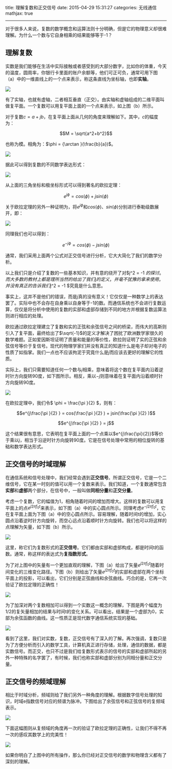 title: 理解复数和正交信号
date: 2015-04-29 15:31:27
categories: 无线通信
mathjax: true

---


对于很多人来说，复数的数学概念和运算法则十分明确，但是它的物理意义却很难理解。为什么一个数与它自身相乘的结果能够等于-1？

<!--more-->

## 理解复数

实数是我们能够在生活中实际接触或者感受到的大部分数字，比如你的体重，今天的温度，圆周率，你银行卡里面的账户余额等，他们可正可负，通常可用下图（a）中的一维直线上的一个点来表示，称这条直线为坐标轴，也即**实轴**。

![](http://i.imgur.com/9WmtDEs.png)

有了实轴，也就有虚轴，二者相互垂直（正交）。由实轴和虚轴组成的二维平面叫做复平面。一个复数可以用复平面上面的一个点来表示，如上图（b）所示。

对于复数$c=a+jb$，在复平面上面从几何的角度来理解如下。其中，$c$的幅度为：

$$M = \sqrt{a^2+b^2}$$

也称为模。相角为：$\phi  = {\arctan }(\frac{b}{a})$。

![](http://i.imgur.com/pqBJUIn.png)


据此可以得到复数的不同数学表达形式：

![](http://i.imgur.com/kNbdKJs.png)

从上面的三角坐标和极坐标形式可以得到著名的欧拉定理：

$$e^{j\phi } = cos(\phi ) + jsin(\phi )$$

关于欧拉定理的另外一种证明为，将$e^{j\phi }$和$cos(\phi )$、$sin(\phi )$分别进行泰勒级数展开，即：

![](http://i.imgur.com/vdDMLK9.png)

同理我们也可以得到：

$$e^{-j\phi } = cos(\phi ) - jsin(\phi )$$

通常，我们采用上面两个公式对正交信号进行分析，它大大简化了我们的数学分析。

以上我们只是介绍了复数的一些基本知识，并有意的绕开了对$j^2 = -1 $的探讨。而大多数的教材上都是理所当然的给出了我们$j$的定义，并毫不犹豫的拿来使用，并没有真正的告诉我们$j^2 = -1 $究竟是什么意思。

事实上，这并不是他们的错误，而是$j$真的没有意义！它仅仅是一种数学上的表达罢了。实际中也不会存在自身乘以自身等于-1的数。而通信系统也不会进行复数运算，仅仅是将分析中使用的复数的实部和虚部存储到不同的地方并根据复数运算法则进行相应的处理。

欧拉通过欧拉定理建立了复数和实的正弦和余弦信号之间的桥梁，而伟大的高斯则引入了复平面，最终给出了$\sqrt{-1}$的定义才解决了困扰了欧洲数学家很久的数学难题。正如爱因斯坦证明了质量和能量的等价性，欧拉则证明了实的正弦和余弦信号等价于复信号。现代的物理学家们并没有真正的知道什么是电子却对电子的性质了如指掌。我们一点也不应该拘泥于究竟什么是$j$而应该去更好的理解它的性质。

实际上，我们只需要知道任何一个数与$j$相乘，意味着将这个数在复平面内沿着逆时针方向旋转90度，如下图所示。相反，乘以$-j$则意味着在复平面内沿着顺时针方向旋转90度。

![](http://i.imgur.com/We4T3aa.png)

在欧拉定理中，我们令$ \phi  = \frac{\pi }{2} $，则有：

$$e^{j\frac{\pi }{2} } = cos(\frac{\pi }{2} ) + jsin(\frac{\pi }{2} )$$

$$e^{j\frac{\pi }{2} } = j$$

这个结果很有意思，它表明在复平面上面的一个点乘以$e^{j\frac{\pi}{2}}$等价于乘以$j$，相当于沿逆时针方向旋转90度。它是在信号处理中常用的相位旋转的基础和数学表达形式。

## 正交信号的时域理解

在通信系统和信号处理中，我们经常会遇到**正交信号**。所谓正交信号，它是一个二维信号，它在某一时刻的值可以用一个复数来表示。我们知道，一个复数通常包含**实部**和**虚部**两个部分，在信号中，一般叫做**同相分量**和**正交分量**。

考虑一个复数，它的幅值为1，相角随着时间的增加而增大。这样的复数可以用复平面上的点${e^{j2\pi {f_0}t}}$来表示，如下图（a）中的实心圆点所示。同理考虑${e^{-j2\pi {f_0}t}}$，它在复平面上面为下图（a）中的空心圆点所示。容易理解，随着时间t的增加，实心圆点沿着逆时针方向旋转，而空心远点沿着顺时针方向旋转。我们也可以将这样的点理解为矢量，如下图（b）所示。

![](http://i.imgur.com/uaMG2fp.png)

这里，称它们为复数形式的**正交信号**。它们都由实部和虚部构成，都是时间t的函数。通常，称这样的表达式为**复指数形式**。

为了对上图中的矢量有一个更加直观的理解，下图（a）给出了矢量${e^{j2\pi {f_0}t}}$随着时间变化的三维变化路径。下图（b）则给出了矢量${e^{j2\pi {f_0}t}}$的实部和虚部在两个坐标平面上的投影，可以看出，它们分别是正弦曲线和余弦曲线。巧合的是，它再一次验证了欧拉定理的正确性！

![](http://i.imgur.com/otbjCGw.png)

为了加深对两个复数相加可以得到一个实数这一概念的理解，下图是两个幅度为1/2的复矢量相加的结果与时间t的变化关系。可以看出，结果是一个虚部为0，实部为余弦函数的曲线。这一性质正是现代数字通信系统实现的基础。

![](http://i.imgur.com/tXID129.png)

看到了这里，我们对实数，复数，正交信号有了深入的了解。再次强调，复数只是为了方便分析而引入的数学工具，计算机真正进行存储，处理，通信的数据，都是实数信号。而正交，也只不过是我们给复数形式表示的信号的实部和虚部所起的另外一种特殊的名字罢了，有时候，我们也称实部和虚部分别为同相分量和正交分量。

## 正交信号的频域理解

相比于时域分析，频域则给了我们另外一种角度的理解。根据数字信号处理的知识，时域e指数信号对应的频谱为脉冲。下图给出了余弦信号和正弦信号的复频域表示。

![](http://i.imgur.com/uUJ28bm.png)

下面这幅图则从复频域的角度再一次的验证了欧拉定理的正确性，让我们不得不再一次的感叹其数学上的完美性！

![](http://i.imgur.com/L7Gq4Lg.png)

如果你明白了上图中的所有操作，那么你已经对正交信号的数学和物理含义都有了深刻的理解。